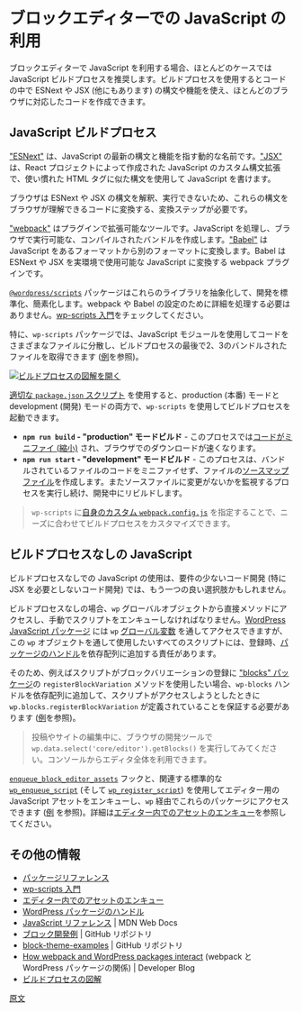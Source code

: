 <!-- 
# Working with Javascript for the Block Editor
 -->
# ブロックエディターでの JavaScript の利用

<!-- 
A JavaScript Build Process is recommended for most cases when working with Javascript for the Block Editor. With a build process, you'll be able to work with ESNext and JSX (among others) syntaxes and features in your code while producing code ready for the majority of the browsers.
 -->
ブロックエディターで JavaScript を利用する場合、ほとんどのケースでは JavaScript ビルドプロセスを推奨します。ビルドプロセスを使用するとコードの中で ESNext や JSX (他にもあります) の構文や機能を使え、ほとんどのブラウザに対応したコードを作成できます。

<!-- 
## JavaScript build process
 -->
## JavaScript ビルドプロセス

<!-- 
["ESNext"](https://developer.mozilla.org/en-US/docs/Web/JavaScript/JavaScript_technologies_overview#standardization_process) is a dynamic name that refers to Javascript's latest syntax and features. ["JSX"](https://react.dev/learn/writing-markup-with-jsx) is a custom syntax extension to JavaScript, created by React project, that allows you to write JavaScript using a familiar HTML tag-like syntax.
 -->
["ESNext"](https://developer.mozilla.org/en-US/docs/Web/JavaScript/JavaScript_technologies_overview#standardization_process) は、JavaScript の最新の構文と機能を指す動的な名前です。["JSX"](https://react.dev/learn/writing-markup-with-jsx) は、React プロジェクトによって作成された JavaScript のカスタム構文拡張で、使い慣れた HTML タグに似た構文を使用して JavaScript を書けます。

<!-- 
Browsers cannot interpret or run ESNext and JSX syntaxes, so a transformation step is needed to convert these syntaxes to code that browsers can understand.
 -->
ブラウザは ESNext や JSX の構文を解釈、実行できないため、これらの構文をブラウザが理解できるコードに変換する、変換ステップが必要です。

<!-- 
["webpack"](https://webpack.js.org/concepts/why-webpack/) is a pluggable tool that processes JavaScript and creates a compiled bundle that runs in a browser. ["Babel"](https://babeljs.io/) transforms JavaScript from one format to another. Babel is a webpack plugin to transform ESNext and JSX to production-ready JavaScript.
 -->
["webpack"](https://webpack.js.org/concepts/why-webpack/) はプラグインで拡張可能なツールです。JavaScript を処理し、ブラウザで実行可能な、コンパイルされたバンドルを作成します。["Babel"](https://babeljs.io/) は JavaScript をあるフォーマットから別のフォーマットに変換します。Babel は ESNext や JSX を実環境で使用可能な JavaScript に変換する webpack プラグインです。

<!-- 
[`@wordpress/scripts`](https://developer.wordpress.org/block-editor/reference-guides/packages/packages-scripts/) package abstracts these libraries away to standardize and simplify development, so you won’t need to handle the details for configuring webpack or babel. Check the [Get started with wp-scripts](https://developer.wordpress.org/block-editor/getting-started/devenv/get-started-with-wp-scripts/) intro guide.
 -->
[`@wordpress/scripts`](https://developer.wordpress.org/block-editor/reference-guides/packages/packages-scripts/) パッケージはこれらのライブラリを抽象化して、開発を標準化、簡素化します。webpack や Babel の設定のために詳細を処理する必要はありません。[wp-scripts 入門](https://ja.wordpress.org/team/handbook/block-editor/getting-started/devenv/get-started-with-wp-scripts/)をチェックしてください。

<!-- 
Among other things, with `wp-scripts` package you can use Javascript modules to distribute your code among different files and get a few bundled files at the end of the build process (see [example](https://github.com/WordPress/block-development-examples/tree/trunk/plugins/data-basics-59c8f8)).
 -->
特に、`wp-scripts` パッケージでは、JavaScript モジュールを使用してコードをさまざまなファイルに分散し、ビルドプロセスの最後で2、3のバンドルされたファイルを取得できます ([例](https://github.com/WordPress/block-development-examples/tree/trunk/plugins/data-basics-59c8f8)を参照)。

<!-- 
[![Open Build Process diagram image](https://developer.wordpress.org/files/2023/11/build-process.png)](https://developer.wordpress.org/files/2023/11/build-process.png "Open Build Process diagram image")
 -->
[![ビルドプロセスの図解を開く](https://developer.wordpress.org/files/2023/11/build-process.png)](https://developer.wordpress.org/files/2023/11/build-process.png "ビルドプロセスの図解を開く")

<!-- 
With the [proper `package.json` scripts](https://developer.wordpress.org/block-editor/getting-started/devenv/get-started-with-wp-scripts/#basic-usage) you can launch the build process with `wp-scripts` in production and development mode:
 -->
[適切な `package.json` スクリプト](https://ja.wordpress.org/team/handbook/block-editor/getting-started/devenv/get-started-with-wp-scripts/#%E5%9F%BA%E6%9C%AC%E7%9A%84%E3%81%AA%E4%BD%BF%E3%81%84%E6%96%B9) を使用すると、production (本番) モードと development (開発) モードの両方で、`wp-scripts` を使用してビルドプロセスを起動できます。

<!-- 
- **`npm run build` for "production" mode build** - This process [minifies the code](https://developer.mozilla.org/en-US/docs/Glossary/Minification) so it downloads faster in the browser. 
- **`npm run start` for "development" mode build**  - This process does not minify the code of the bundled files, provides [source maps files](https://firefox-source-docs.mozilla.org/devtools-user/debugger/how_to/use_a_source_map/index.html) for them, and additionally continues a running process to watch the source file for more changes and rebuilds as you develop.
 -->
- **`npm run build` - "production" モードビルド** - このプロセスでは[コードがミニファイ (縮小)](https://developer.mozilla.org/en-US/docs/Glossary/Minification) され、ブラウザでのダウンロードが速くなります。
- **`npm run start` - "development" モードビルド** - このプロセスは、バンドルされているファイルのコードをミニファイせず、ファイルの[ソースマップファイル](https://firefox-source-docs.mozilla.org/devtools-user/debugger/how_to/use_a_source_map/index.html)を作成します。またソースファイルに変更がないかを監視するプロセスを実行し続け、開発中にリビルドします。

<!-- 
<div class="callout callout-tip">
    You can <a href="https://developer.wordpress.org/block-editor/reference-guides/packages/packages-scripts/#provide-your-own-webpack-config">provide your own custom <code>webpack.config.js</code></a> to <code>wp-scripts</code> to customize the build process to suit your needs 
</div>
 -->
>`wp-scripts` に<a href="https://developer.wordpress.org/block-editor/reference-guides/packages/packages-scripts/#provide-your-own-webpack-config">自身のカスタム `webpack.config.js`</a> を指定することで、ニーズに合わせてビルドプロセスをカスタマイズできます。

<!-- 
## Javascript without a build process
 -->
## ビルドプロセスなしの JavaScript

<!-- 
Using Javascript without a build process may be another good option for code developments with few requirements (especially those not requiring JSX). 
 -->
ビルドプロセスなしでの JavaScript の使用は、要件の少ないコード開発 (特に JSX を必要としないコード開発) では、もう一つの良い選択肢かもしれません。

<!-- 
Without a build process, you access the methods directly from the `wp` global object and must enqueue the script manually. [WordPress Javascript packages](https://developer.wordpress.org/block-editor/reference-guides/packages/) can be accessed through the `wp` [global variable](https://developer.mozilla.org/en-US/docs/Glossary/Global_variable) but every script that wants to use them through this `wp` object is responsible for adding [the handle of that package](https://developer.wordpress.org/block-editor/contributors/code/scripts/) to the dependency array when registered.
 -->
ビルドプロセスなしの場合、`wp` グローバルオブジェクトから直接メソッドにアクセスし、手動でスクリプトをエンキューしなければなりません。[WordPress JavaScript パッケージ](https://developer.wordpress.org/block-editor/reference-guides/packages/) には `wp` [グローバル変数](https://developer.mozilla.org/en-US/docs/Glossary/Global_variable) を通してアクセスできますが、この `wp` オブジェクトを通して使用したいすべてのスクリプトには、登録時、[パッケージのハンドル](https://ja.wordpress.org/team/handbook/block-editor/contributors/code/scripts/)を依存配列に追加する責任があります。

<!-- 
So, for example if a script wants to register a block variation using the `registerBlockVariation` method out of the ["blocks" package](https://developer.wordpress.org/block-editor/reference-guides/packages/packages-blocks/), the `wp-blocks` handle would need to get added to the dependency array to ensure that `wp.blocks.registerBlockVariation` is defined when the script tries to access it (see [example](https://github.com/wptrainingteam/block-theme-examples/blob/master/example-block-variation/functions.php)). 
 -->
そのため、例えばスクリプトがブロックバリエーションの登録に ["blocks" パッケージ](https://developer.wordpress.org/block-editor/reference-guides/packages/packages-blocks/)の `registerBlockVariation` メソッドを使用したい場合、`wp-blocks` ハンドルを依存配列に追加して、スクリプトがアクセスしようとしたときに `wp.blocks.registerBlockVariation` が定義されていることを保証する必要があります ([例](https://github.com/wptrainingteam/block-theme-examples/blob/master/example-block-variation/functions.php)を参照)。

<!-- 
<div class="callout callout-tip">
    Try running <code>wp.data.select('core/editor').getBlocks())</code> in your browser's dev tools while editing a post or a site. The entire editor is available from the console.
</div>
 -->
> 投稿やサイトの編集中に、ブラウザの開発ツールで `wp.data.select('core/editor').getBlocks()` を実行してみてください。コンソールからエディタ全体を利用できます。

<!-- 
Use [`enqueue_block_editor_assets`](https://developer.wordpress.org/reference/hooks/enqueue_block_editor_assets/) hook coupled with the standard [`wp_enqueue_script`](https://developer.wordpress.org/reference/functions/wp_enqueue_script/) (and [`wp_register_script`](https://developer.wordpress.org/reference/functions/wp_register_script/)) to enqueue javascript assets for the Editor with access to these packages via `wp` (see [example](https://github.com/wptrainingteam/block-theme-examples/tree/master/example-block-variation)). Refer to [Enqueueing assets in the Editor](https://developer.wordpress.org/block-editor/how-to-guides/enqueueing-assets-in-the-editor/) for more info.
 -->
[`enqueue_block_editor_assets`](https://developer.wordpress.org/reference/hooks/enqueue_block_editor_assets/) フックと、関連する標準的な [`wp_enqueue_script`](https://developer.wordpress.org/reference/functions/wp_enqueue_script/) (そして [`wp_register_script`](https://developer.wordpress.org/reference/functions/wp_register_script/)) を使用してエディター用の JavaScript アセットをエンキューし、`wp` 経由でこれらのパッケージにアクセスできます ([例](https://github.com/wptrainingteam/block-theme-examples/tree/master/example-block-variation) を参照)。詳細は[エディター内でのアセットのエンキュー](https://ja.wordpress.org/team/handbook/block-editor/how-to-guides/enqueueing-assets-in-the-editor/)を参照してください。

<!-- 
## Additional resources
 -->
## その他の情報

<!-- 
- [Package Reference](https://developer.wordpress.org/block-editor/reference-guides/packages/)
- [Get started with wp-scripts](https://developer.wordpress.org/block-editor/getting-started/devenv/get-started-with-wp-scripts/) 
- [Enqueueing assets in the Editor](https://developer.wordpress.org/block-editor/how-to-guides/enqueueing-assets-in-the-editor/) 
- [WordPress Packages handles](https://developer.wordpress.org/block-editor/contributors/code/scripts/) 
- [Javascript Reference](https://developer.mozilla.org/en-US/docs/Web/JavaScript) | MDN Web Docs
- [block-development-examples](https://github.com/WordPress/block-development-examples) | GitHub repository
- [block-theme-examples](https://github.com/wptrainingteam/block-theme-examples) | GitHub repository
- [How webpack and WordPress packages interact](https://developer.wordpress.org/news/2023/04/how-webpack-and-wordpress-packages-interact/) | Developer Blog
- [Build Process Diagram](https://excalidraw.com/#json=4aNG9JUti3pMnsfoga35b,ihEAI8p5dwkpjWr6gQmjuw)
 -->
- [パッケージリファレンス](https://developer.wordpress.org/block-editor/reference-guides/packages/)
- [wp-scripts 入門](https://ja.wordpress.org/team/handbook/block-editor/getting-started/devenv/get-started-with-wp-scripts/)
- [エディター内でのアセットのエンキュー](https://ja.wordpress.org/team/handbook/block-editor/how-to-guides/enqueueing-assets-in-the-editor/)
- [WordPress パッケージのハンドル](https://ja.wordpress.org/team/handbook/block-editor/contributors/code/scripts/)
- [JavaScript リファレンス](https://developer.mozilla.org/en-US/docs/Web/JavaScript) | MDN Web Docs
- [ブロック開発例](https://github.com/WordPress/block-development-examples) | GitHub リポジトリ
- [block-theme-examples](https://github.com/wptrainingteam/block-theme-examples) | GitHub リポジトリ
- [How webpack and WordPress packages interact](https://developer.wordpress.org/news/2023/04/how-webpack-and-wordpress-packages-interact/) (webpack と WordPress パッケージの関係) | Developer Blog
- [ビルドプロセスの図解](https://excalidraw.com/#json=4aNG9JUti3pMnsfoga35b,ihEAI8p5dwkpjWr6gQmjuw)

[原文](https://github.com/WordPress/gutenberg/blob/trunk/docs/getting-started/fundamentals/javascript-in-the-block-editor.md)
